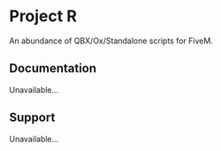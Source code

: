 
# Project R
An abundance of QBX/Ox/Standalone scripts for FiveM.



## Documentation

Unavailable...


## Support 
Unavailable...
